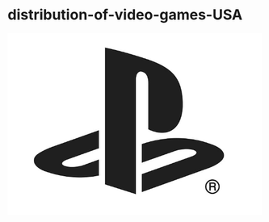 # distribution-of-video-games-USA


![Video_games_log](https://github.com/Mainabryan/distribution-of-video-games-USA/blob/main/playstation-logo-shape-min.jpg)

